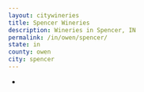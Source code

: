 ```yaml
---
layout: citywineries
title: Spencer Wineries
description: Wineries in Spencer, IN
permalink: /in/owen/spencer/
state: in
county: owen
city: spencer
---
```

-
